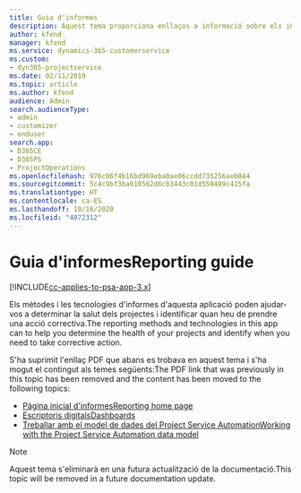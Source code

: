 ```yaml
---
title: Guia d'informes
description: Aquest tema proporciona enllaços a informació sobre els informes.
author: kfend
manager: kfend
ms.service: dynamics-365-customerservice
ms.custom:
- dyn365-projectservice
ms.date: 02/11/2019
ms.topic: article
ms.author: kfend
audience: Admin
search.audienceType:
- admin
- customizer
- enduser
search.app:
- D365CE
- D365PS
- ProjectOperations
ms.openlocfilehash: 976c06f4b16bd969eba0ae06ccdd735256aeb044
ms.sourcegitcommit: 5c4c9bf3ba018562d6cb3443c01d550489c415fa
ms.translationtype: HT
ms.contentlocale: ca-ES
ms.lasthandoff: 10/16/2020
ms.locfileid: "4072312"
---
```

# <a name="reporting-guide"></a><span data-ttu-id="b4768-103">Guia d'informes</span><span class="sxs-lookup"><span data-stu-id="b4768-103">Reporting guide</span></span>

[!INCLUDE[cc-applies-to-psa-app-3.x](../../includes/cc-applies-to-psa-app-3x.md)]

<span data-ttu-id="b4768-104">Els mètodes i les tecnologies d'informes d'aquesta aplicació poden ajudar-vos a determinar la salut dels projectes i identificar quan heu de prendre una acció correctiva.</span><span class="sxs-lookup"><span data-stu-id="b4768-104">The reporting methods and technologies in this app can to help you determine the health of your projects and identify when you need to take corrective action.</span></span> 

<span data-ttu-id="b4768-105">S'ha suprimit l'enllaç PDF que abans es trobava en aquest tema i s'ha mogut el contingut als temes següents:</span><span class="sxs-lookup"><span data-stu-id="b4768-105">The PDF link that was previously in this topic has been removed and the content has been moved to the following topics:</span></span>

- [<span data-ttu-id="b4768-106">Pàgina inicial d'informes</span><span class="sxs-lookup"><span data-stu-id="b4768-106">Reporting home page</span></span>](../reports-reporting-dynamics-365-project-service.md)
- [<span data-ttu-id="b4768-107">Escriptoris digitals</span><span class="sxs-lookup"><span data-stu-id="b4768-107">Dashboards</span></span>](../reports-dashboards.md)
- [<span data-ttu-id="b4768-108">Treballar amb el model de dades del Project Service Automation</span><span class="sxs-lookup"><span data-stu-id="b4768-108">Working with the Project Service Automation data model</span></span>](../reports-working-project-service-data-model.md)

> [!NOTE]
> <span data-ttu-id="b4768-109">Aquest tema s'eliminarà en una futura actualització de la documentació.</span><span class="sxs-lookup"><span data-stu-id="b4768-109">This topic will be removed in a future documentation update.</span></span> 
